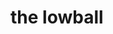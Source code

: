 # the lowball


<meta http-equiv="Refresh" content="0; url=http://github.com/jadsaklawi/the-lowball" />

